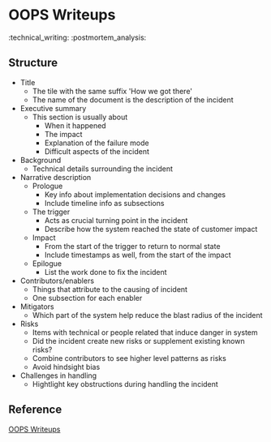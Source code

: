 # OOPS Writeups

:technical_writing: :postmortem_analysis:

## Structure

- Title
  - The tile with the same suffix 'How we got there'
  - The name of the document is the description of the incident
- Executive summary
  - This section is usually about
    - When it happened
    - The impact
    - Explanation of the failure mode
    - Difficult aspects of the incident
- Background
  - Technical details surrounding the incident
- Narrative description
  - Prologue
    - Key info about implementation decisions and changes
    - Include timeline info as subsections
  - The trigger
    - Acts as crucial turning point in the incident
    - Describe how the system reached the state of customer impact
  - Impact
    - From the start of the trigger to return to normal state
    - Include timestamps as well, from the start of the impact
  - Epilogue
    - List the work done to fix the incident
- Contributors/enablers
  - Things that attribute to the causing of incident
  - One subsection for each enabler
- Mitigators
  - Which part of the system help reduce the blast radius of the incident
- Risks
  - Items with technical or people related that induce danger in system
  - Did the incident create new risks or supplement existing known risks?
  - Combine contributors to see higher level patterns as risks
  - Avoid hindsight bias
- Challenges in handling
  - Hightlight key obstructions during handling the incident

## Reference

[OOPS Writeups](https://surfingcomplexity.blog/2021/11/21/oops-writeups/)


